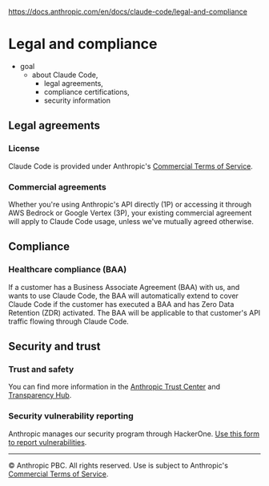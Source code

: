 https://docs.anthropic.com/en/docs/claude-code/legal-and-compliance

# Legal and compliance

* goal
  * about Claude Code,
    * legal agreements,
    * compliance certifications,
    * security information 

## Legal agreements

### License

Claude Code is provided under Anthropic's [Commercial Terms of Service](https://www.anthropic.com/legal/commercial-terms).

### Commercial agreements

Whether you're using Anthropic's API directly (1P) or accessing it through AWS Bedrock or Google Vertex (3P), your existing commercial agreement will apply to Claude Code usage, unless we've mutually agreed otherwise.

## Compliance

### Healthcare compliance (BAA)

If a customer has a Business Associate Agreement (BAA) with us, and wants to use Claude Code, the BAA will automatically extend to cover Claude Code if the customer has executed a BAA and has Zero Data Retention (ZDR) activated. The BAA will be applicable to that customer's API traffic flowing through Claude Code.

## Security and trust

### Trust and safety

You can find more information in the [Anthropic Trust Center](https://trust.anthropic.com) and [Transparency Hub](https://www.anthropic.com/transparency).

### Security vulnerability reporting

Anthropic manages our security program through HackerOne. [Use this form to report vulnerabilities](https://hackerone.com/anthropic-vdp/reports/new?type=team\&report_type=vulnerability).

***

© Anthropic PBC. All rights reserved. Use is subject to Anthropic's [Commercial Terms of Service](https://www.anthropic.com/legal/commercial-terms).
